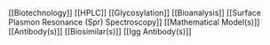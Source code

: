 [[Biotechnology]]
[[HPLC]]
[[Glycosylation]]
[[Bioanalysis]]
[[Surface Plasmon Resonance (Spr) Spectroscopy]]
[[Mathematical Model(s)]]
[[Antibody(s)]]
[[Biosimilar(s)]]
[[Igg Antibody(s)]]
